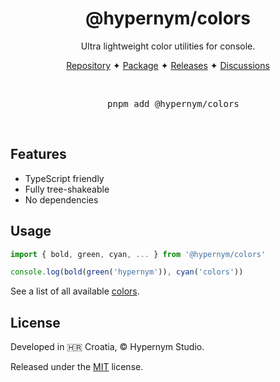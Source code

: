 <h1 align="center">@hypernym/colors</h1>

<p align="center">Ultra lightweight color utilities for console.</p>

<p align="center">
  <a href="https://github.com/hypernym-studio/colors">Repository</a>
  <span>✦</span>
  <a href="https://www.npmjs.com/package/@hypernym/colors">Package</a>
  <span>✦</span>
  <a href="https://github.com/hypernym-studio/colors/releases">Releases</a>
  <span>✦</span>
  <a href="https://github.com/hypernym-studio/colors/discussions">Discussions</a>
</p>

<br>

<pre align="center">
  pnpm add @hypernym/colors
</pre>

<br>

## Features

- TypeScript friendly
- Fully tree-shakeable
- No dependencies

## Usage

```ts
import { bold, green, cyan, ... } from '@hypernym/colors'

console.log(bold(green('hypernym')), cyan('colors'))
```

See a list of all available [colors](./src/index.ts).

## License

Developed in 🇭🇷 Croatia, © Hypernym Studio.

Released under the [MIT](LICENSE.txt) license.
